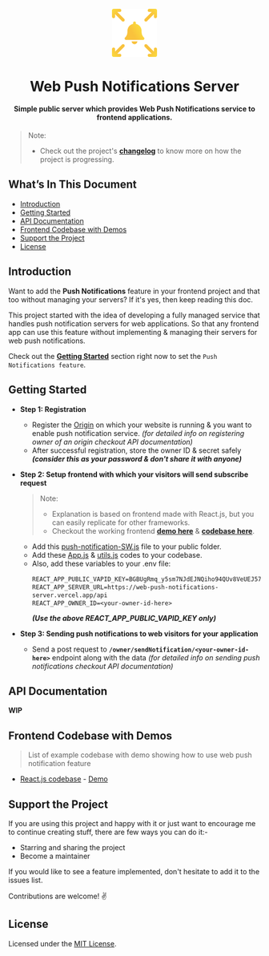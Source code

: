 <p align="center">
    <img alt="logo" src="./assets/web-push-notifications-server-transparent.svg" width="90"/>
</p>
<h1 align="center">
Web Push Notifications Server
</h1>

<h4 align="center">
Simple public server which provides Web Push Notifications service to frontend applications.
</h4>

> Note:
> -   Check out the project's [**changelog**](./changelog.md) to know more on how the project is progressing.

<!-- TODO setup & add status page link -->
<!-- > -   Check out the status of the services [**here**](https://github-notifier.statuspage.io/). And do subscribe to stay in the loop with new incidences such as critical system failure or scheduled maintenance as they would be reported over there. -->

## What’s In This Document

-   [Introduction](#introduction)
-   [Getting Started](#getting-started)
-   [API Documentation](#api-documentation)
-   [Frontend Codebase with Demos](#frontend-codebase-with-demos)
-   [Support the Project](#support-the-project)
-   [License](#license)

## Introduction

Want to add the **Push Notifications** feature in your frontend project and that too without managing your servers? If it's yes, then keep reading this doc.

This project started with the idea of developing a fully managed service that handles push notification servers for web applications. So that any frontend app can use this feature without implementing & managing their servers for web push notifications.

Check out the [**Getting Started**](#getting-started) section right now to set the `Push Notifications feature`.

## Getting Started

-   **Step 1: Registration**

    -   Register the [Origin](https://developer.mozilla.org/en-US/docs/Glossary/Origin) on which your website is running & you want to enable push notification service. _(for detailed info on registering owner of an origin checkout API documentation)_
    -   After successful registration, store the owner ID & secret safely _**(consider this as your password & don't share it with anyone)**_

-   **Step 2: Setup frontend with which your visitors will send subscribe request**

    > Note:
    > -   Explanation is based on frontend made with React.js, but you can easily replicate for other frameworks.
    > -   Checkout the working frontend [**demo here**](https://dhyeythumar.github.io/web-push-notifications/) & [**codebase here**](https://github.com/dhyeythumar/web-push-notifications/tree/reactjs).

    -   Add this [push-notification-SW.js](https://github.com/dhyeythumar/web-push-notifications/blob/reactjs/public/push-notification-SW.js) file to your public folder.
    -   Add these [App.js](https://github.com/dhyeythumar/web-push-notifications/blob/reactjs/src/App.js) & [utils.js](https://github.com/dhyeythumar/web-push-notifications/blob/reactjs/src/utils.js) codes to your codebase.
    -   Also, add these variables to your .env file:
        ```
        REACT_APP_PUBLIC_VAPID_KEY=BGBUgRmq_y5sm7NJdEJNQiho94QUv8VeUEJ57CXehZ7ybxKNFWAjHx2p_WgUz_sQB7XBGcEOLv2iJ5V3lMCWUtg
        REACT_APP_SERVER_URL=https://web-push-notifications-server.vercel.app/api
        REACT_APP_OWNER_ID=<your-owner-id-here>
        ```
        _**(Use the above REACT_APP_PUBLIC_VAPID_KEY only)**_

-   **Step 3: Sending push notifications to web visitors for your application**
    -   Send a post request to **`/owner/sendNotification/<your-owner-id-here>`** endpoint along with the data _(for detailed info on sending push notifications checkout API documentation)_

## API Documentation

**WIP**

## Frontend Codebase with Demos

> List of example codebase with demo showing how to use web push notification feature

-   [React.js codebase](https://github.com/dhyeythumar/web-push-notifications/tree/reactjs) - [Demo](https://dhyeythumar.github.io/web-push-notifications/)

## Support the Project

If you are using this project and happy with it or just want to encourage me to continue creating stuff, there are few ways you can do it:-

-   Starring and sharing the project
-   Become a maintainer

If you would like to see a feature implemented, don't hesitate to add it to the issues list.

Contributions are welcome! ✌

## License

Licensed under the [MIT License](./LICENSE).
